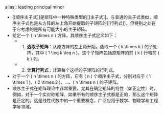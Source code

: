 alias:: leading principal minor

- [[顺序主子式]]是矩阵中一种特殊类型的[[主子式]]。与普通的主子式类似，顺序主子式也是从方阵的左上角开始提取的子矩阵的[[行列式]]，但特别之处在于它考虑的是所有可能大小的主子矩阵。
- 给定一个 \( n \times n \) 方阵，其顺序主子式定义如下：
	- 1. **选取子矩阵**：从原方阵的左上角开始，选取一个 \( k \times k \) 的子矩阵，其中 \( 1 \leq k \leq n \)。这个子矩阵包括原矩阵的前 \( k \) 行和前 \( k \) 列。
	- 2. **计算行列式**：计算每个这样的子矩阵的行列式。
- 对于一个 \( n \times n \) 的方阵，它有 \( n \) 个顺序主子式，分别对应于 \( 1 \times 1 \)、\( 2 \times 2 \)、...、\( n \times n \) 的子矩阵。
- 顺序主子式在矩阵理论中非常重要，尤其在确定矩阵的特性（如正定性）时。例如，对于一个实对称矩阵，如果所有的顺序主子式都是正的，那么这个矩阵是正定的。这是线性代数中的一个重要概念，广泛应用于数学、物理学和工程学等领域。